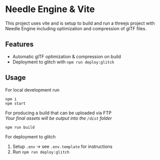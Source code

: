 
# Needle Engine & Vite

This project uses vite and is setup to build and run a threejs project with Needle Engine including optimization and compression of glTF files.

## Features

- Automatic glTF optimization & compression on build
- Deployment to glitch with `npm run deploy:glitch` 


## Usage

For local development run
```
npm i
npm start
```

For producing a build that can be uploaded via FTP  
*Your final assets will be output into the `/dist` folder*
```
npm run build
```


For deployment to glitch  
1) Setup `.env` → see `.env.template` for instructions
2) Run `npm run deploy:glitch`